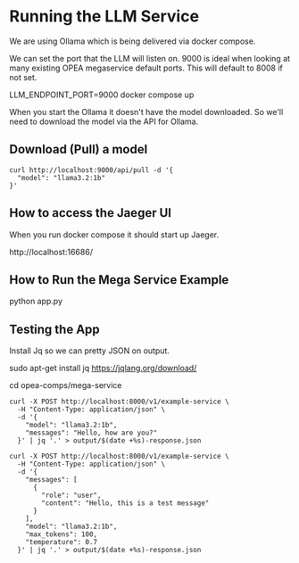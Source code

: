 # Running the LLM Service

We are using Ollama which is being delivered via docker compose.

We can set the port that the LLM will listen on. 9000 is ideal when looking at many existing OPEA megaservice default ports. This will default to 8008 if not set.

LLM_ENDPOINT_PORT=9000 docker compose up

When you start the Ollama it doesn't have the model downloaded. So we'll need to download the model via the API for Ollama.

## Download (Pull) a model

```
curl http://localhost:9000/api/pull -d '{
  "model": "llama3.2:1b"
}'
```

## How to access the Jaeger UI

When you run docker compose it should start up Jaeger.

http://localhost:16686/

## How to Run the Mega Service Example

python app.py

## Testing the App

Install Jq so we can pretty JSON on output.

sudo apt-get install jq
https://jqlang.org/download/

cd opea-comps/mega-service

```
curl -X POST http://localhost:8000/v1/example-service \
  -H "Content-Type: application/json" \
  -d '{
    "model": "llama3.2:1b",
    "messages": "Hello, how are you?"
  }' | jq '.' > output/$(date +%s)-response.json
```

```
curl -X POST http://localhost:8000/v1/example-service \
  -H "Content-Type: application/json" \
  -d '{
    "messages": [
      {
        "role": "user",
        "content": "Hello, this is a test message"
      }
    ],
    "model": "llama3.2:1b",
    "max_tokens": 100,
    "temperature": 0.7
  }' | jq '.' > output/$(date +%s)-response.json
```
